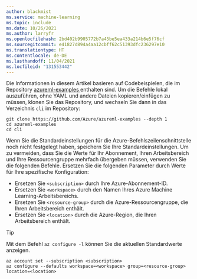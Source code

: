 ```yaml
---
author: blackmist
ms.service: machine-learning
ms.topic: include
ms.date: 10/26/2021
ms.author: larryfr
ms.openlocfilehash: 2bd402b9905772b7a45be5ea433a214b6e5f76cf
ms.sourcegitcommit: e41827d894a4aa12cbff62c51393dfc236297e10
ms.translationtype: HT
ms.contentlocale: de-DE
ms.lasthandoff: 11/04/2021
ms.locfileid: "131553442"
---
```

Die Informationen in diesem Artikel basieren auf Codebeispielen, die im Repository [azureml-examples ](https://github.com/azure/azureml-examples) enthalten sind. Um die Befehle lokal auszuführen, ohne YAML und andere Dateien kopieren/einfügen zu müssen, klonen Sie das Repository, und wechseln Sie dann in das Verzeichnis `cli` im Repository:

```azurecli
git clone https://github.com/Azure/azureml-examples --depth 1
cd azureml-examples
cd cli
```

Wenn Sie die Standardeinstellungen für die Azure-Befehlszeilenschnittstelle noch nicht festgelegt haben, speichern Sie Ihre Standardeinstellungen. Um zu vermeiden, dass Sie die Werte für Ihr Abonnement, Ihren Arbeitsbereich und Ihre Ressourcengruppe mehrfach übergeben müssen, verwenden Sie die folgenden Befehle. Ersetzen Sie die folgenden Parameter durch Werte für Ihre spezifische Konfiguration:

* Ersetzen Sie `<subscription>` durch Ihre Azure-Abonnement-ID.
* Ersetzen Sie `<workspace>` durch den Namen Ihres Azure Machine Learning-Arbeitsbereichs.
* Ersetzen Sie `<resource-group>` durch die Azure-Ressourcengruppe, die Ihren Arbeitsbereich enthält.
* Ersetzen Sie `<location>` durch die Azure-Region, die Ihren Arbeitsbereich enthält.

> [!TIP]
> Mit dem Befehl `az configure -l` können Sie die aktuellen Standardwerte anzeigen.

```azurecli
az account set --subscription <subscription>
az configure --defaults workspace=<workspace> group=<resource-group> location=<location>
```


